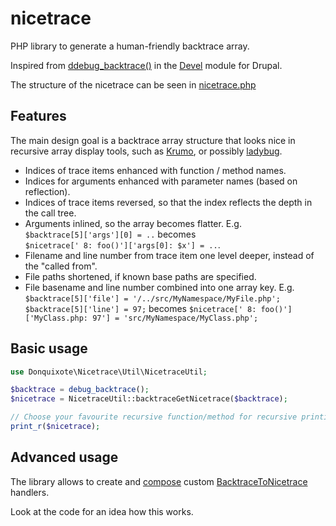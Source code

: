 # nicetrace
PHP library to generate a human-friendly backtrace array.

Inspired from [ddebug_backtrace()](http://cgit.drupalcode.org/devel/tree/devel.module?h=8868652ec5f2a1121cf306287f1996dad44f4c27#n1951) in the [Devel](https://drupal.org/project/devel) module for Drupal.

The structure of the nicetrace can be seen in [nicetrace.php](tests/fixtures/nicetrace.php)

## Features

The main design goal is a backtrace array structure that looks nice in recursive array display tools, such as [Krumo](https://github.com/mmucklo/krumo), or possibly [ladybug](https://github.com/raulfraile/Ladybug).

- Indices of trace items enhanced with function / method names.
- Indices for arguments enhanced with parameter names (based on reflection).
- Indices of trace items reversed, so that the index reflects the depth in the call tree.
- Arguments inlined, so the array becomes flatter. E.g.  
  `$backtrace[5]['args'][0] = ..` becomes  
  `$nicetrace[' 8: foo()']['args[0]: $x'] = ..`.
- Filename and line number from trace item one level deeper, instead of the "called from".
- File paths shortened, if known base paths are specified.
- File basename and line number combined into one array key. E.g.  
  `$backtrace[5]['file'] = '/../src/MyNamespace/MyFile.php'; $backtrace[5]['line'] = 97;` becomes
  `$nicetrace[' 8: foo()']['MyClass.php: 97'] = 'src/MyNamespace/MyClass.php';`

## Basic usage

```php
use Donquixote\Nicetrace\Util\NicetraceUtil;

$backtrace = debug_backtrace();
$nicetrace = NicetraceUtil::backtraceGetNicetrace($backtrace);

// Choose your favourite recursive function/method for recursive printing.
print_r($nicetrace);
```

## Advanced usage

The library allows to create and [compose](src/BacktraceToNicetrace/BacktraceToNicetrace.php) custom [BacktraceToNicetrace](src/BacktraceToNicetrace/BacktraceToNicetraceInterface.php) handlers.

Look at the code for an idea how this works.
